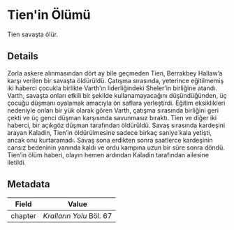 # Tien'in Ölümü
Tien savaşta ölür.

## Details
Zorla askere alınmasından dört ay bile geçmeden Tien, Berrakbey Hallaw’a karşı verilen bir savaşta öldürüldü. Çatışma sırasında, yeterince eğitilmemiş iki haberci çocukla birlikte Varth’ın liderliğindeki Sheler’in birliğine atandı. Varth, savaşta onları etkili bir şekilde kullanamayacağını düşündüğünden, üç çocuğu düşmanı oyalamak amacıyla ön saflara yerleştirdi. Eğitim eksiklikleri nedeniyle onları bir yük olarak gören Varth, çatışma sırasında birliğini geri çekti ve üç genci düşman karşısında savunmasız bıraktı. Tien ve diğer iki haberci, bir açıkgöz düşman tarafından öldürüldü. Savaş sırasında kardeşini arayan Kaladin, Tien’in öldürülmesine sadece birkaç saniye kala yetişti, ancak onu kurtaramadı. Savaş sona erdikten sonra saatlerce kardeşinin cansız bedeninin yanında kaldı ve ordu kampına uzun bir süre sonra döndü. Tien’in ölüm haberi, olayın hemen ardından Kaladin tarafından ailesine iletildi.

## Metadata
| Field | Value |
| ----- | ----- |
| chapter | *Kralların Yolu* Böl. 67 |
